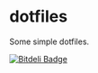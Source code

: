 # dotfiles

Some simple dotfiles.

[![Bitdeli Badge](https://d2weczhvl823v0.cloudfront.net/kumabotz/dotfiles/trend.png)](https://bitdeli.com/free "Bitdeli Badge")

